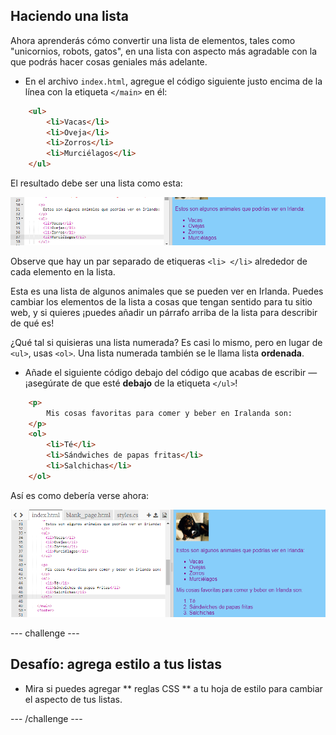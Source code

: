 ## Haciendo una lista

Ahora aprenderás cómo convertir una lista de elementos, tales como "unicornios, robots, gatos", en una lista con aspecto más agradable con la que podrás hacer cosas geniales más adelante.

- En el archivo `index.html`, agregue el código siguiente justo encima de la línea con la etiqueta `</main>` en él:

```html
    <ul>
        <li>Vacas</li>
        <li>Oveja</li>
        <li>Zorros</li>
        <li>Murciélagos</li>
    </ul>
```

El resultado debe ser una lista como esta:

![Lista no ordenada](images/egUnorderedList.png)

Observe que hay un par separado de etiqueras `<li> </li>` alrededor de cada elemento en la lista.

Esta es una lista de algunos animales que se pueden ver en Irlanda. Puedes cambiar los elementos de la lista a cosas que tengan sentido para tu sitio web, y si quieres ¡puedes añadir un párrafo arriba de la lista para describir de qué es!

¿Qué tal si quisieras una lista numerada? Es casi lo mismo, pero en lugar de `<ul>`, usas `<ol>`. Una lista numerada también se le llama lista **ordenada**.

- Añade el siguiente código debajo del código que acabas de escribir — ¡asegúrate de que esté **debajo** de la etiqueta `</ul>`!

```html
    <p>
        Mis cosas favoritas para comer y beber en Iralanda son:
    </p>
    <ol>
        <li>Té</li>
        <li>Sándwiches de papas fritas</li>
        <li>Salchichas</li>
    </ol>
```

Así es como debería verse ahora:

![Lista ordenada](images/egOrderedList.png)

\--- challenge \---

## Desafío: agrega estilo a tus listas

- Mira si puedes agregar ** reglas CSS ** a tu hoja de estilo para cambiar el aspecto de tus listas.

\--- /challenge \---